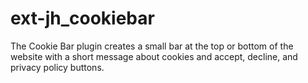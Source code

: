 # ext-jh_cookiebar
The Cookie Bar plugin creates a small bar at the top or bottom of the website with a short message about cookies and accept, decline, and privacy policy buttons.
